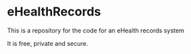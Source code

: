 # eHealthRecords
This is a repository for the code for an eHealth records system

It is free, private and secure.
